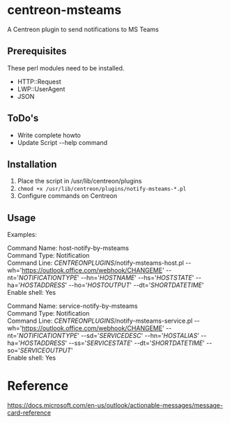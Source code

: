 # centreon-msteams
A Centreon plugin to send notifications to MS Teams


## Prerequisites

These perl modules need to be installed.

 - HTTP::Request
 - LWP::UserAgent
 - JSON


## ToDo's
  - Write complete howto
  - Update Script --help command


## Installation

1. Place the script in /usr/lib/centreon/plugins
2. `chmod +x /usr/lib/centreon/plugins/notify-msteams-*.pl`
3. Configure commands on Centreon


## Usage

Examples:

Command Name: host-notify-by-msteams  
Command Type: Notification  
Command Line: $CENTREONPLUGINS$/notify-msteams-host.pl --wh='https://outlook.office.com/webhook/CHANGEME' --nt='$NOTIFICATIONTYPE$' --hn='$HOSTNAME$' --hs='$HOSTSTATE$' --ha='$HOSTADDRESS$' --ho='$HOSTOUTPUT$' --dt='$SHORTDATETIME$'  
Enable shell: Yes  

Command Name: service-notify-by-msteams  
Command Type: Notification  
Command Line: $CENTREONPLUGINS$/notify-msteams-service.pl --wh='https://outlook.office.com/webhook/CHANGEME' --nt='$NOTIFICATIONTYPE$' --sd='$SERVICEDESC$' --hn='$HOSTALIAS$' --ha='$HOSTADDRESS$' --ss='$SERVICESTATE$' --dt='$SHORTDATETIME$' --so='$SERVICEOUTPUT$'  
Enable shell: Yes  


# Reference

https://docs.microsoft.com/en-us/outlook/actionable-messages/message-card-reference
